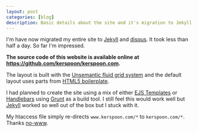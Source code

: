 ```yaml
---
layout: post
categories: [blog]
description: Basic details about the site and it's migration to Jekyll.
---
```


I'm have now migrated my entire site to [Jekyll](http://jekyllrb.com/) and [disqus](http://disqus.com/). It took less than half a day. So far I'm impressed.

**The source code of this website is available online at <https://github.com/kerspoon/kerspoon.com>.**

The layout is built with the [Unsemantic fluid grid system](http://unsemantic.com/) and the default layout uses parts from [HTML5 boilerplate](http://html5boilerplate.com/).

I had planned to create the site using a mix of either [EJS Templates](http://embeddedjs.com/) or [Handlebars](http://handlebarsjs.com/) using [Grunt](http://gruntjs.com/) as a build tool. I still feel this would work well but [Jekyll](http://jekyllrb.com/) worked so well out of the box but I stuck with it.

My htaccess file simply re-directs `www.kerspoon.com/*` to `kerspoon.com/*`. Thanks [no-www](http://no-www.org/).

